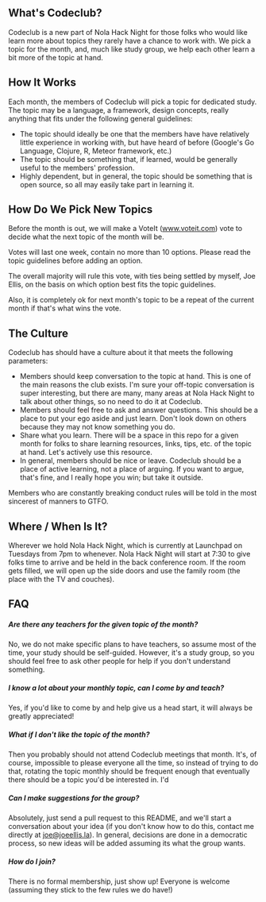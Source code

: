 ## What's Codeclub?

Codeclub is a new part of Nola Hack Night for those folks who would like learn more about topics they rarely have a chance to work with.  We pick a topic for the month, and, much like study group, we help each other learn a bit more of the topic at hand.

## How It Works
Each month, the members of Codeclub will pick a topic for dedicated study.  The topic may be a language, a framework, design concepts, really anything that fits under the following general guidelines:

* The topic should ideally be one that the members have have relatively little experience in working with, but have heard of before (Google's Go Language, Clojure, R, Meteor framework, etc.)
* The topic should be something that, if learned, would be generally useful to the members' profession.
* Highly dependent, but in general, the topic should be something that is open source, so all may easily take part in learning it.

## How Do We Pick New Topics
Before the month is out, we will make a VoteIt (www.voteit.com) vote to decide what the next topic of the month will be. 

Votes will last one week, contain no more than 10 options.  Please read the topic guidelines before adding an option.

The overall majority will rule this vote, with ties being settled by myself, Joe Ellis, on the basis on which option best fits the topic guidelines. 

Also, it is completely ok for next month's topic to be a repeat of the current month if that's what wins the vote.

## The Culture
Codeclub has should have a culture about it that meets the following parameters:

* Members should keep conversation to the topic at hand. This is one of the main reasons the club exists. I'm sure your off-topic conversation is super interesting, but there are many, many areas at Nola Hack Night to talk about other things, so no need to do it at Codeclub.
* Members should feel free to ask and answer questions.  This should be a place to put your ego aside and just learn.  Don't look down on others because they may not know something you do. 
* Share what you learn.  There will be a space in this repo for a given month for folks to share learning resources, links, tips, etc. of the topic at hand.  Let's actively use this resource.
* In general, members should be nice or leave.  Codeclub should be a place of active learning, not a place of arguing.  If you want to argue, that's fine, and I really hope you win;  but take it outside.

Members who are constantly breaking conduct rules will be told in the most sincerest of manners to GTFO.

## Where / When Is It?

Wherever we hold Nola Hack Night, which is currently at Launchpad on Tuesdays from 7pm to whenever.  Nola Hack Night will start at 7:30 to give folks time to arrive and be held in the back conference room.  If the room gets filled, we will open up the side doors and use the family room (the place with the TV and couches).


## FAQ

##### Are there any teachers for the given topic of the month?
No, we do not make specific plans to have teachers, so assume most of the time, your study should be self-guided.  However, it's a study group, so you should feel free to ask other people for help if you don't understand something.  

##### I know a lot about your monthly topic, can I come by and teach?
Yes, if you'd like to come by and help give us a head start, it will always be greatly appreciated!


##### What if I don't like the topic of the month?
Then you probably should not attend Codeclub meetings that month.  It's, of course, impossible to please everyone all the time, so instead of trying to do that, rotating the topic monthly should be frequent enough that eventually there should be a topic you'd be interested in.  I'd


##### Can I make suggestions for the group?
Absolutely, just send a pull request to this README, and we'll start a conversation about your idea (if you don't know how to do this, contact me directly at joe@joeellis.la).  In general, decisions are done in a democratic process, so new ideas will be added assuming its what the group wants.


##### How do I join?
There is no formal membership, just show up!  Everyone is welcome (assuming they stick to the few rules we do have!)